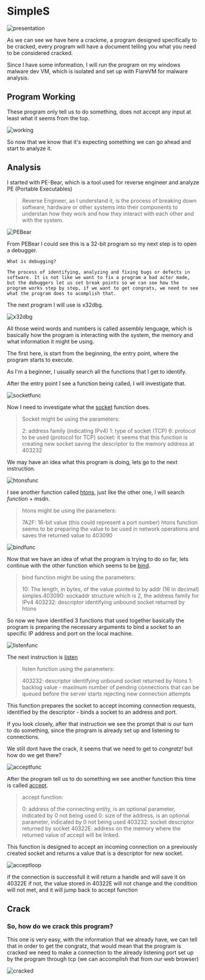 # SimpleS

![presentation](./img/titlecrack.png)

As we can see we have here a crackme, a program designed specifically to be cracked, every program will have a document telling you what you need to be considered cracked.

Since I have some information, I will run the program on my windows malware dev VM, which is isolated and set up with FlareVM for malware analysis.

## Program Working

These program only tell us to do something, does not accept any input at least what it seems from the top. 

![working](./img/programworking.png)

So now that we know that it's expecting something we can go ahead and start to analyze it.

## Analysis

I started with PE-Bear, which is a tool used for reverse engineer and analyze PE (Portable Executables)

> Reverse Engineer, as I understand it, is the process of breaking down software, hardware or other systems into their components to understan how they work and how they interact with each other and with the system.

![PEBear](./img/pebear.png)

From PEBear I could see this is a 32-bit program so my next step is to open a debugger.

    What is debugging? 

    The process of identifying, analyzing and fixing bugs or defects in software. It is not like we want to fix a program a bad actor made, but the debuggers let us set break points so we can see how the program works step by step, if we want to get congrats, we need to see what the program does to acomplish that.

The next program I will use is x32dbg.

![x32dbg](./img/x32presentation.png)

All those weird words and numbers is called assembly lenguage, which is basically how the program is interacting with the system, the memory and what information it might be using. 

The first here, is start from the beginning, the entry point, where the program starts to execute.

As I'm a beginner, I usually search all the functions that I get to identify.

After the entry point I see a function being called, I will investigate that.

![socketfunc](./img/socketfunc.png)

Now I need to investigate what the [socket](https://learn.microsoft.com/en-us/windows/win32/api/winsock2/nf-winsock2-socket) function does.

>Socket might be using the parameters:
> 
> 2: address family (indicating IPv4)
> 1: type of socket (TCP)
> 6: protocol to be used (protocol for TCP)
> socket: it seems that this function is creating new socket
> saving the descriptor to the memory address at 403232

We may have an idea what this program is doing, lets go to the next instruction.

![htonsfunc](./img/htonsfunc.png)

I see another function called [htons](https://learn.microsoft.com/en-us/windows/win32/api/winsock/nf-winsock-htons), just like the other one, I will search  _function_ + msdn. 

> htons might be using the parameters: 
>
> 7A2F: 16-bit value (this could represent a port number)
> htons function seems to be preparing the value to be used in network operations
> and saves the returned value to 403090

![bindfunc](./img/bindfunc.png)

Now that we have an idea of what the program is trying to do so far, lets continue with the other function which seems to be [bind](https://learn.microsoft.com/en-us/windows/win32/api/winsock/nf-winsock-bind).

> bind function might be using the parameters: 
>
> 10:  The length, in bytes, of the value pointed to by addr (16 in decimal)
> simples.403090: sockaddr structure which is 2, the address family for IPv4
> 403232: descriptor identifying unbound socket returned by htons

So now we have identified 3 functions that used together basically the program is preparing the necessary arguments to bind a socket to an specific IP address and port on the local machine.

![listenfunc](./img/listenfunc.png)

The next instruction is [listen](https://learn.microsoft.com/en-us/windows/win32/api/winsock2/nf-winsock2-listen)

> listen function using the parameters: 
>
> 403232: descriptor identifying unbound socket returned by htons
> 1: backlog value - maximum number of pending connections that can be queued before the server starts rejecting new connection attempts

This function prepares the socket to accept incoming connection requests, identified by the descriptor - binds a socket to an address and port.

If you look closely, after that instruction we see the prompt that is our turn to do something, since the program is already set up and listening to connections. 

We still dont have the crack, it seems that we need to get to _congratz!_ but how do we get there?

![acceptfunc](./img/acceptfunc.png)

After the program tell us to do something we see another function this time is called [accept](https://learn.microsoft.com/en-us/windows/win32/api/winsock2/nf-winsock2-accept).


> accept function:
> 
> 0: address of the connecting entity, is an optional parameter, indicated by 0 not being used
> 0: size of the address, is an optional parameter, indicated by 0 not being used
> 403232: socket descriptor returned by socket
> 40322E: address on the memory where the returned value of accept will be linked.

This function is designed to accept an incoming connection on a previously created socket and returns a value that is a descriptor for new socket. 

![acceptloop](./img/acceptloop.png)

if the connection is successfull it will return a handle and will save it on 40322E
if not, the value stored in 40322E will not change and the condition will not met, and it will jump back to accept function

## Crack

### So, how do we crack this program? 

This one is very easy, with the information that we already have, we can tell that in order to get the congratz, that would mean that the program is cracked we need to make a connection to the already listening port set up by the program through tcp (we can accomplish that from our web browser)

![cracked](./img/cracked.png)
